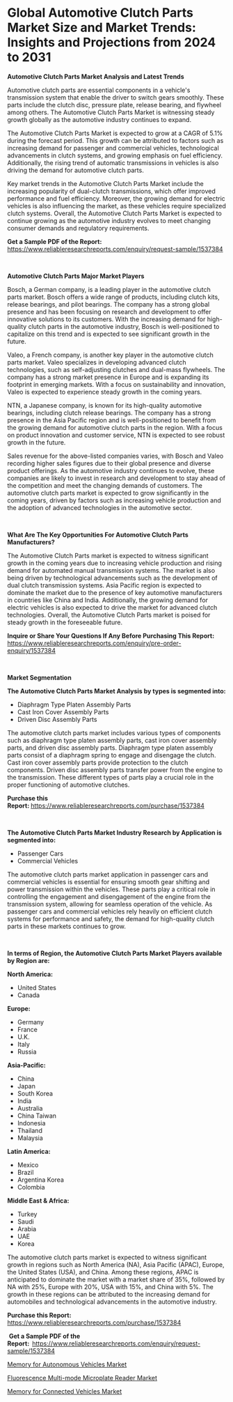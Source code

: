 <p><h1>Global Automotive Clutch Parts Market Size and Market Trends: Insights and Projections from 2024 to 2031</h1></p><p><strong>Automotive Clutch Parts Market Analysis and Latest Trends</strong></p>
<p><p>Automotive clutch parts are essential components in a vehicle's transmission system that enable the driver to switch gears smoothly. These parts include the clutch disc, pressure plate, release bearing, and flywheel among others. The Automotive Clutch Parts Market is witnessing steady growth globally as the automotive industry continues to expand.</p><p>The Automotive Clutch Parts Market is expected to grow at a CAGR of 5.1% during the forecast period. This growth can be attributed to factors such as increasing demand for passenger and commercial vehicles, technological advancements in clutch systems, and growing emphasis on fuel efficiency. Additionally, the rising trend of automatic transmissions in vehicles is also driving the demand for automotive clutch parts.</p><p>Key market trends in the Automotive Clutch Parts Market include the increasing popularity of dual-clutch transmissions, which offer improved performance and fuel efficiency. Moreover, the growing demand for electric vehicles is also influencing the market, as these vehicles require specialized clutch systems. Overall, the Automotive Clutch Parts Market is expected to continue growing as the automotive industry evolves to meet changing consumer demands and regulatory requirements.</p></p>
<p><strong>Get a Sample PDF of the Report:&nbsp;</strong> <a href="https://www.reliableresearchreports.com/enquiry/request-sample/1537384">https://www.reliableresearchreports.com/enquiry/request-sample/1537384</a></p>
<p>&nbsp;</p>
<p><strong>Automotive Clutch Parts Major Market Players</strong></p>
<p><p>Bosch, a German company, is a leading player in the automotive clutch parts market. Bosch offers a wide range of products, including clutch kits, release bearings, and pilot bearings. The company has a strong global presence and has been focusing on research and development to offer innovative solutions to its customers. With the increasing demand for high-quality clutch parts in the automotive industry, Bosch is well-positioned to capitalize on this trend and is expected to see significant growth in the future.</p><p>Valeo, a French company, is another key player in the automotive clutch parts market. Valeo specializes in developing advanced clutch technologies, such as self-adjusting clutches and dual-mass flywheels. The company has a strong market presence in Europe and is expanding its footprint in emerging markets. With a focus on sustainability and innovation, Valeo is expected to experience steady growth in the coming years.</p><p>NTN, a Japanese company, is known for its high-quality automotive bearings, including clutch release bearings. The company has a strong presence in the Asia Pacific region and is well-positioned to benefit from the growing demand for automotive clutch parts in the region. With a focus on product innovation and customer service, NTN is expected to see robust growth in the future.</p><p>Sales revenue for the above-listed companies varies, with Bosch and Valeo recording higher sales figures due to their global presence and diverse product offerings. As the automotive industry continues to evolve, these companies are likely to invest in research and development to stay ahead of the competition and meet the changing demands of customers. The automotive clutch parts market is expected to grow significantly in the coming years, driven by factors such as increasing vehicle production and the adoption of advanced technologies in the automotive sector.</p></p>
<p>&nbsp;</p>
<p><strong>What Are The Key Opportunities For Automotive Clutch Parts Manufacturers?</strong></p>
<p><p>The Automotive Clutch Parts market is expected to witness significant growth in the coming years due to increasing vehicle production and rising demand for automated manual transmission systems. The market is also being driven by technological advancements such as the development of dual clutch transmission systems. Asia Pacific region is expected to dominate the market due to the presence of key automotive manufacturers in countries like China and India. Additionally, the growing demand for electric vehicles is also expected to drive the market for advanced clutch technologies. Overall, the Automotive Clutch Parts market is poised for steady growth in the foreseeable future.</p></p>
<p><strong>Inquire or Share Your Questions If Any Before Purchasing This Report:</strong> <a href="https://www.reliableresearchreports.com/enquiry/pre-order-enquiry/1537384">https://www.reliableresearchreports.com/enquiry/pre-order-enquiry/1537384</a></p>
<p>&nbsp;</p>
<p><strong>Market Segmentation</strong></p>
<p><strong>The Automotive Clutch Parts Market Analysis by types is segmented into:</strong></p>
<p><ul><li>Diaphragm Type Platen Assembly Parts</li><li>Cast Iron Cover Assembly Parts</li><li>Driven Disc Assembly Parts</li></ul></p>
<p><p>The automotive clutch parts market includes various types of components such as diaphragm type platen assembly parts, cast iron cover assembly parts, and driven disc assembly parts. Diaphragm type platen assembly parts consist of a diaphragm spring to engage and disengage the clutch. Cast iron cover assembly parts provide protection to the clutch components. Driven disc assembly parts transfer power from the engine to the transmission. These different types of parts play a crucial role in the proper functioning of automotive clutches.</p></p>
<p><strong>Purchase this Report:&nbsp;</strong><a href="https://www.reliableresearchreports.com/purchase/1537384">https://www.reliableresearchreports.com/purchase/1537384</a></p>
<p>&nbsp;</p>
<p><strong>The Automotive Clutch Parts Market Industry Research by Application is segmented into:</strong></p>
<p><ul><li>Passenger Cars</li><li>Commercial Vehicles</li></ul></p>
<p><p>The automotive clutch parts market application in passenger cars and commercial vehicles is essential for ensuring smooth gear shifting and power transmission within the vehicles. These parts play a critical role in controlling the engagement and disengagement of the engine from the transmission system, allowing for seamless operation of the vehicle. As passenger cars and commercial vehicles rely heavily on efficient clutch systems for performance and safety, the demand for high-quality clutch parts in these markets continues to grow.</p></p>
<p>&nbsp;</p>
<p><strong>In terms of Region, the Automotive Clutch Parts Market Players available by Region are:</strong></p>
<p>
    <p> <strong> North America: </strong>
        <ul>
            <li>United States</li>
            <li>Canada</li>
        </ul>
        </p> 
    <p> <strong> Europe: </strong>
        <ul>
            <li>Germany</li>
            <li>France</li>
            <li>U.K.</li>
            <li>Italy</li>
            <li>Russia</li>
        </ul>
        </p> 
    <p> <strong> Asia-Pacific: </strong>
        <ul>
            <li>China</li>
            <li>Japan</li>
            <li>South Korea</li>
            <li>India</li>
            <li>Australia</li>
            <li>China Taiwan</li>
            <li>Indonesia</li>
            <li>Thailand</li>
            <li>Malaysia</li>
        </ul>
        </p> 
    <p> <strong> Latin America: </strong>
        <ul>
            <li>Mexico</li>
            <li>Brazil</li>
            <li>Argentina Korea</li>
            <li>Colombia</li>
        </ul>
        </p> 
    <p> <strong> Middle East & Africa: </strong>
        <ul>
            <li>Turkey</li>
            <li>Saudi</li>
            <li>Arabia</li>
            <li>UAE</li>
            <li>Korea</li>
        </ul>
    </p>
    </p>
<p><p>The automotive clutch parts market is expected to witness significant growth in regions such as North America (NA), Asia Pacific (APAC), Europe, the United States (USA), and China. Among these regions, APAC is anticipated to dominate the market with a market share of 35%, followed by NA with 25%, Europe with 20%, USA with 15%, and China with 5%. The growth in these regions can be attributed to the increasing demand for automobiles and technological advancements in the automotive industry.</p></p>
<p><strong>Purchase this Report: </strong><a href="https://www.reliableresearchreports.com/purchase/1537384">https://www.reliableresearchreports.com/purchase/1537384</a></p>
<p>&nbsp;<strong>Get a Sample PDF of the Report:&nbsp;&nbsp;</strong><a href="https://www.reliableresearchreports.com/enquiry/request-sample/1537384">https://www.reliableresearchreports.com/enquiry/request-sample/1537384</a></p>
<p><strong></strong></p>
<p><p><a href="https://view.publitas.com/reportprime-1/memory-for-autonomous-vehicles-market-size-evaluating-its-market-trends-growth-and-projections-2023-2030/">Memory for Autonomous Vehicles Market</a></p><p><a href="https://view.publitas.com/reportprime-1/fluorescence-multi-mode-microplate-reader-market-dynamics-2023-2030-also-about-its-market-trends-projections-and-opportunities/">Fluorescence Multi-mode Microplate Reader Market</a></p><p><a href="https://view.publitas.com/reportprime-1/decoding-the-memory-for-connected-vehicles-market-a-deep-dive-into-the-latest-market-trends-market-segmentation-and-competitive-analysis/">Memory for Connected Vehicles Market</a></p></p>